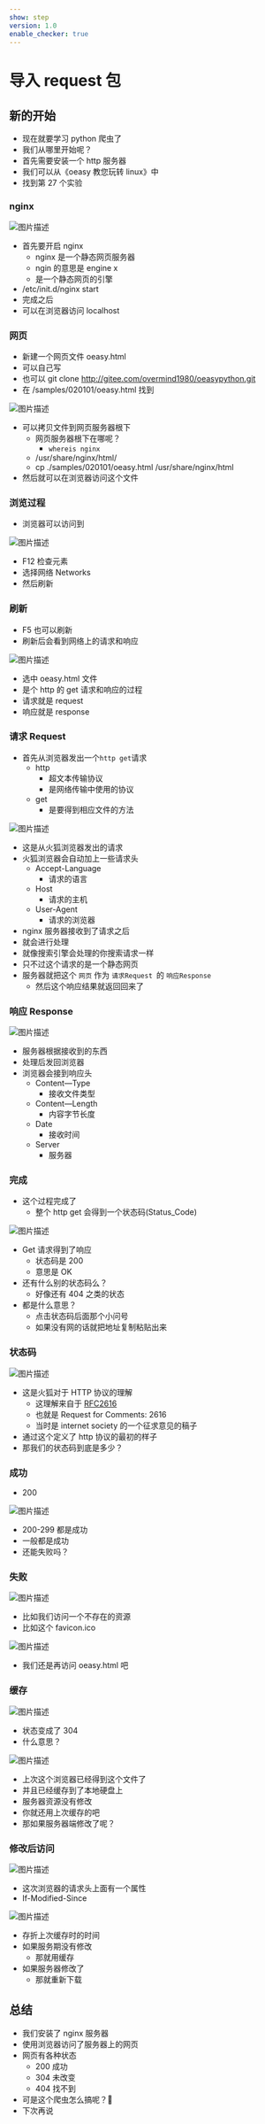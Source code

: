 ```yaml
---
show: step
version: 1.0
enable_checker: true
---
```


# 导入 request 包

## 新的开始

- 现在就要学习 python 爬虫了
- 我们从哪里开始呢？
- 首先需要安装一个 http 服务器
- 我们可以从《oeasy 教您玩转 linux》中
- 找到第 27 个实验

### nginx

![图片描述](https://doc.shiyanlou.com/courses/uid1190679-20210831-1630404914608)

- 首先要开启 nginx
  - nginx 是一个静态网页服务器
  - ngin 的意思是 engine x
  - 是一个静态网页的引擎
- /etc/init.d/nginx start
- 完成之后
- 可以在浏览器访问 localhost

### 网页

- 新建一个网页文件 oeasy.html
- 可以自己写
- 也可以 git clone http://gitee.com/overmind1980/oeasypython.git
- 在 /samples/020101/oeasy.html 找到

![图片描述](https://doc.shiyanlou.com/courses/uid1190679-20210831-1630405948096)

- 可以拷贝文件到网页服务器根下
  - 网页服务器根下在哪呢？
    - `whereis nginx`
  - /usr/share/nginx/html/
  - cp ./samples/020101/oeasy.html /usr/share/nginx/html
- 然后就可以在浏览器访问这个文件

### 浏览过程

- 浏览器可以访问到

![图片描述](https://doc.shiyanlou.com/courses/uid1190679-20210831-1630406053309)

- F12 检查元素
- 选择网络 Networks
- 然后刷新

### 刷新

- F5 也可以刷新
- 刷新后会看到网络上的请求和响应

![图片描述](https://doc.shiyanlou.com/courses/uid1190679-20210831-1630406249941)

- 选中 oeasy.html 文件
- 是个 http 的 get 请求和响应的过程
- 请求就是 request
- 响应就是 response

### 请求 Request

- 首先从浏览器发出一个`http get`请求
  - http
    - 超文本传输协议
    - 是网络传输中使用的协议
  - get
    - 是要得到相应文件的方法

![图片描述](https://doc.shiyanlou.com/courses/uid1190679-20210831-1630406366911)

- 这是从火狐浏览器发出的请求
- 火狐浏览器会自动加上一些请求头
  - Accept-Language
    - 请求的语言
  - Host
    - 请求的主机
  - User-Agent
    - 请求的浏览器
- nginx 服务器接收到了请求之后
- 就会进行处理
- 就像搜索引擎会处理的你搜索请求一样
- 只不过这个请求的是一个静态网页
- 服务器就把这个 `网页` 作为 `请求Request `的 `响应Response`
  - 然后这个响应结果就返回回来了

### 响应 Response

![图片描述](https://doc.shiyanlou.com/courses/uid1190679-20210831-1630406600963)

- 服务器根据接收到的东西
- 处理后发回浏览器
- 浏览器会接到响应头
  - Content—Type
    - 接收文件类型
  - Content—Length
    - 内容字节长度
  - Date
    - 接收时间
  - Server
    - 服务器

### 完成

- 这个过程完成了
  - 整个 http get 会得到一个状态码(Status_Code)

![图片描述](https://doc.shiyanlou.com/courses/uid1190679-20210831-1630406753249)

- Get 请求得到了响应
  - 状态码是 200
  - 意思是 OK
- 还有什么别的状态码么？
  - 好像还有 404 之类的状态
- 都是什么意思？
  - 点击状态码后面那个小问号
  - 如果没有网的话就把地址复制粘贴出来

### 状态码

![图片描述](https://doc.shiyanlou.com/courses/uid1190679-20210831-1630406931714)

- 这是火狐对于 HTTP 协议的理解
  - 这理解来自于 [RFC2616](https://www.rfc-editor.org/rfc/inline-errata/rfc2616.html)
  - 也就是 Request for Comments: 2616
  - 当时是 internet society 的一个征求意见的稿子
- 通过这个定义了 http 协议的最初的样子
- 那我们的状态码到底是多少？

### 成功

- 200

![图片描述](https://doc.shiyanlou.com/courses/uid1190679-20210831-1630407043185)

- 200-299 都是成功
- 一般都是成功
- 还能失败吗？

### 失败

![图片描述](https://doc.shiyanlou.com/courses/uid1190679-20210831-1630407083152)

- 比如我们访问一个不存在的资源
- 比如这个 favicon.ico

![图片描述](https://doc.shiyanlou.com/courses/uid1190679-20210831-1630407149757)

- 我们还是再访问 oeasy.html 吧

### 缓存

![图片描述](https://doc.shiyanlou.com/courses/uid1190679-20210831-1630407246277)

- 状态变成了 304
- 什么意思？

![图片描述](https://doc.shiyanlou.com/courses/uid1190679-20210831-1630407315587)

- 上次这个浏览器已经得到这个文件了
- 并且已经缓存到了本地硬盘上
- 服务器资源没有修改
- 你就还用上次缓存的吧
- 那如果服务器端修改了呢？

### 修改后访问

![图片描述](https://doc.shiyanlou.com/courses/uid1190679-20211014-1634188256931)

- 这次浏览器的请求头上面有一个属性
- If-Modified-Since

![图片描述](https://doc.shiyanlou.com/courses/uid1190679-20211015-1634304090189)

- 存折上次缓存时的时间
- 如果服务期没有修改
  - 那就用缓存
- 如果服务器修改了
  - 那就重新下载

## 总结

- 我们安装了 nginx 服务器
- 使用浏览器访问了服务器上的网页
- 网页有各种状态
  - 200 成功
  - 304 未改变
  - 404 找不到
- 可是这个爬虫怎么搞呢？🤣
- 下次再说
